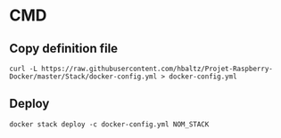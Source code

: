 # CMD

## Copy definition file 
```
curl -L https://raw.githubusercontent.com/hbaltz/Projet-Raspberry-Docker/master/Stack/docker-config.yml > docker-config.yml

```

## Deploy
```
docker stack deploy -c docker-config.yml NOM_STACK
```